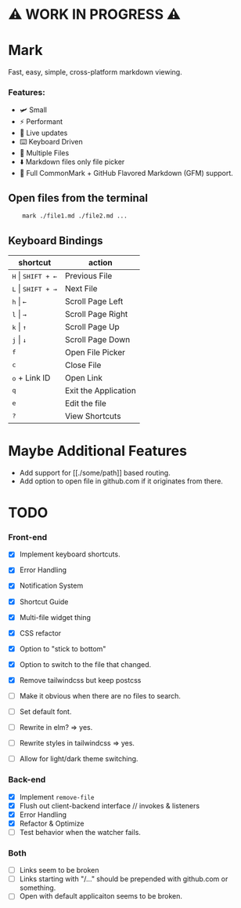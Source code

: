 # ⚠️  WORK IN PROGRESS ⚠️ 

# Mark

Fast, easy, simple, cross-platform markdown viewing.

### Features:

- 🛩️ Small
- ⚡ Performant
- 📡 Live updates
- ⌨️ Keyboard Driven
- 📑 Multiple Files
- ⬇️ Markdown files only file picker
- 🐙 Full CommonMark + GitHub Flavored Markdown (GFM) support.

## Open files from the terminal

```bash
    mark ./file1.md ./file2.md ...
```

## Keyboard Bindings

| shortcut                             | action               |
| ------------------------------------ | -------------------- |
| <kbd>H</kbd> \| <kbd>SHIFT + ←</kbd> | Previous File        |
| <kbd>L</kbd> \| <kbd>SHIFT + →</kbd> | Next File            |
| <kbd>h</kbd> \| <kbd>←</kbd>         | Scroll Page Left     |
| <kbd>l</kbd> \| <kbd>→</kbd>         | Scroll Page Right    |
| <kbd>k</kbd> \| <kbd>↑</kbd>         | Scroll Page Up       |
| <kbd>j</kbd> \| <kbd>↓</kbd>         | Scroll Page Down     |
| <kbd>f</kbd>                         | Open File Picker     |
| <kbd>c</kbd>                         | Close File           |
| <kbd>o</kbd> + Link ID               | Open Link            |
| <kbd>q</kbd>                         | Exit the Application |
| <kbd>e</kbd>                         | Edit the file        |
| <kbd>?</kbd>                         | View Shortcuts       |

# Maybe Additional Features

- Add support for [[./some/path]] based routing.
- Add option to open file in github.com if it originates from there.

# TODO

### Front-end

- [x] Implement keyboard shortcuts.
- [x] Error Handling
- [x] Notification System
- [x] Shortcut Guide
- [x] Multi-file widget thing
- [x] CSS refactor
- [x] Option to "stick to bottom"
- [x] Option to switch to the file that changed.
- [x] Remove tailwindcss but keep postcss
- [ ] Make it obvious when there are no files to search.
- [ ] Set default font.

- [ ] Rewrite in elm? => yes.
- [ ] Rewrite styles in tailwindcss => yes.
- [ ] Allow for light/dark theme switching.


### Back-end

- [x] Implement `remove-file`
- [x] Flush out client-backend interface // invokes & listeners
- [x] Error Handling
- [x] Refactor & Optimize
- [ ] Test behavior when the watcher fails.

### Both

- [ ] Links seem to be broken
- [ ] Links starting with "/..." should be prepended with github.com or something.
- [ ] Open with default applicaiton seems to be broken.
